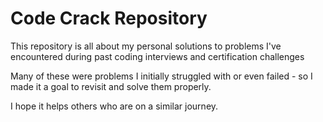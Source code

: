 # Code Crack Repository

This repository is all about my personal solutions to problems I've encountered during past coding interviews and certification challenges

Many of these were problems I initially struggled with or even failed - so I made it a goal to revisit and solve them properly.

I hope it helps others who are on a similar journey.
